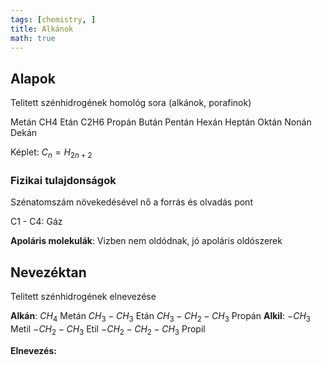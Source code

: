 ```yaml
---
tags: [chemistry, ] 
title: Alkánok
math: true
---
```

## Alapok

Telitett szénhidrogének homológ sora (alkánok, porafinok)

Metán CH4
Etán C2H6
Propán
Bután
Pentán
Hexán
Heptán
Oktán
Nonán
Dekán

Képlet: $C_n = H_{2n+2}$

### Fizikai tulajdonságok

Szénatomszám növekedésével nő a forrás és olvadás pont

C1 - C4: Gáz

__Apoláris molekulák__: Vizben nem oldódnak, jó apoláris oldószerek

## Nevezéktan

Telitett szénhidrogének elnevezése

__Alkán__:
$CH_4$ Metán
$CH_3-CH_3$ Etán
$CH_3-CH_2-CH_3$ Propán
__Alkil__:
$-CH_3$ Metil
$-CH_2-CH_3$ Etil
$-CH_2-CH_2-CH_3$ Propil

__Elnevezés:__

 







